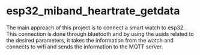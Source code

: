 # esp32_miband_heartrate_getdata

The main approach of this project is to connect a smart watch to esp32. This connection is done through bluetooth and by using the uuids related to the desired parameters, it takes the information from the watch and connects to wifi and sends the information to the MQTT server.

